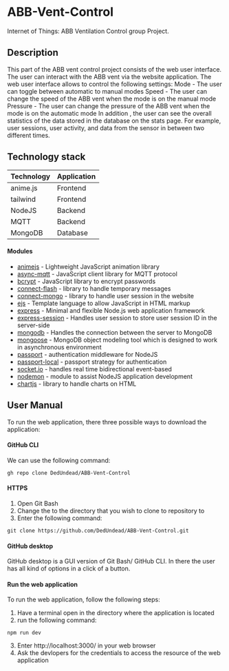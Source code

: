 # ABB-Vent-Control
Internet of Things: ABB Ventilation Control group Project.

## Description
This part of the ABB vent control project consists of the web user interface. The user can interact with the ABB vent via the website application. 
The web user interface allows to control the following settings:
Mode - The user can toggle between automatic to manual modes
Speed - The user can change the speed of the ABB vent when the mode is on the manual mode
Pressure - The user can change the pressure of the ABB vent when the mode is on the automatic mode
In addition , the user can see the overall statistics of the data stored in the database on the stats page. For example, user sessions, user activity, and data from the sensor in between two different times.

## Technology stack

| Technology | Application |
|------------|-------------|
| anime.js   | Frontend    |
| tailwind   | Frontend    |
| NodeJS     | Backend     |
| MQTT       | Backend     |
| MongoDB    | Database    |

#### Modules
* [animejs](https://www.npmjs.com/package/animejs) - Lightweight JavaScript animation library 
* [async-mqtt](https://www.npmjs.com/package/async-mqtt) - JavaScript client library for MQTT protocol
* [bcrypt](https://www.npmjs.com/package/bcrypt) - JavaScript library to encrypt passwords
* [connect-flash](https://www.npmjs.com/package/connect-flash) - library to handle temporary messages
* [connect-mongo](https://www.npmjs.com/package/connect-mongo) - library to handle user session in the website
* [ejs](https://www.npmjs.com/search?q=ejs) - Template language to allow JavaScript in HTML markup
* [express](https://www.npmjs.com/package/express) - Minimal and flexible Node.js web application framework
* [express-session](https://www.npmjs.com/package/express-session) - Handles user session to store user session ID in the server-side
* [mongodb](https://www.npmjs.com/package/mongodb) - Handles the connection between the server to MongoDB
* [mongoose](https://www.npmjs.com/package/mongoose) - MongoDB object modeling tool which is designed to work in asynchronous environment
* [passport](https://www.npmjs.com/package/passport) - authentication middleware for NodeJS
* [passport-local](https://www.npmjs.com/package/passport-local) - passport strategy for authentication
* [socket.io](https://www.npmjs.com/package/socket.io) - handles real time bidirectional event-based
* [nodemon](https://www.npmjs.com/package/nodemon) - module to assist NodeJS application development 
* [chartjs](https://www.npmjs.com/package/chartjs) - library to handle charts on HTML
#### 

## User Manual
To run the web application, there three possible ways to download the application:

#### GitHub CLI
We can use the following command: 
<pre><code>gh repo clone DedUndead/ABB-Vent-Control</code></pre>
 
#### HTTPS
1. Open Git Bash
2. Change the to the directory that you wish to clone to repository to
3. Enter the following command:
<pre><code>git clone https://github.com/DedUndead/ABB-Vent-Control.git </code></pre>

#### GitHub desktop
GitHub desktop is a GUI version of Git Bash/ GitHub CLI. In there the user has all kind of options in a click of a button.

#### Run the web application
To run the web application, follow the following steps:
1. Have a terminal open in the directory where the application is located
2. run the following command: 
<pre><code>npm run dev</code></pre>
3. Enter http://localhost:3000/ in your web browser
4. Ask the devlopers for the credentials to access the resource of the web application

